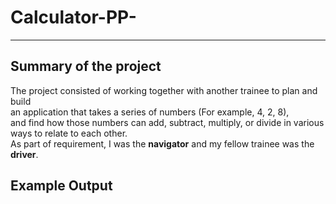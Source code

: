 Calculator-PP-
===

---

Summary of the project
---

The project consisted of working together with another trainee to plan and build<br />
an application that takes a series of numbers (For example, 4, 2, 8),<br />
and find how those numbers can add, subtract, multiply, or divide in various ways to relate to each other.<br />
As part of requirement, I was the **navigator** and my fellow trainee was the **driver**.


Example Output
---


